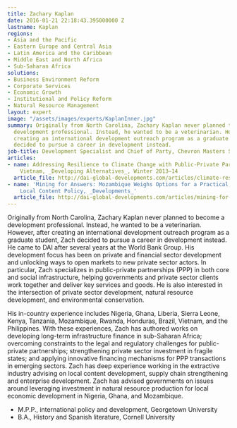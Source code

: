 ```yaml
---
title: Zachary Kaplan
date: 2016-01-21 22:18:43.395000000 Z
lastname: Kaplan
regions:
- Asia and the Pacific
- Eastern Europe and Central Asia
- Latin America and the Caribbean
- Middle East and North Africa
- Sub-Saharan Africa
solutions:
- Business Environment Reform
- Corporate Services
- Economic Growth
- Institutional and Policy Reform
- Natural Resource Management
layout: expert
image: "/assets/images/experts/KaplanInner.jpg"
summary: Originally from North Carolina, Zachary Kaplan never planned to become a
  development professional. Instead, he wanted to be a veterinarian. However, after
  creating an international development outreach program as a graduate student, Zach
  decided to pursue a career in development instead.
job-title: Development Specialist and Chief of Party, Chevron Masters Services Agreement
articles:
- name: Addressing Resilience to Climate Change with Public-Private Partnerships in
    Vietnam, _Developing Alternatives_, Winter 2013–14
  article_file: http://dai-global-developments.com/articles/climate-resilient-city.html
- name: 'Mining for Answers: Mozambique Weighs Options for a Practical, Profitable
    Local Content Policy, _Developments_'
  article_file: http://dai-global-developments.com/articles/mining-for-answers.html
---
```


Originally from North Carolina, Zachary Kaplan never planned to become a development professional. Instead, he wanted to be a veterinarian. However, after creating an international development outreach program as a graduate student, Zach decided to pursue a career in development instead. He came to DAI after several years at the World Bank Group. His development focus has been on private and financial sector development and unlocking ways to open markets to new private sector actors. In particular, Zach specializes in public-private partnerships (PPP) in both core and social infrastructure, helping governments and private sector clients work together and deliver key services and goods. He is also interested in the intersection of private sector development, natural resource development, and environmental conservation.

His in-country experience includes Nigeria, Ghana, Liberia, Sierra Leone, Kenya, Tanzania, Mozambique, Rwanda, Honduras, Brazil, Vietnam, and the Philippines. With these experiences, Zach has authored works on developing long-term infrastructure finance in sub-Saharan Africa; overcoming constraints to the legal and regulatory challenges for public-private partnerships; strengthening private sector investment in fragile states; and applying innovative financing mechanisms for PPP transactions in emerging sectors. Zach has deep experience working in the extractive industry advising on local content development, supply chain strengthening and enterprise development. Zach has advised governments on issues around leveraging investment in natural resource production for local economic development in Nigeria, Ghana, and Mozambique.

* M.P.P., international policy and development, Georgetown University   
* B.A., History and Spanish literature, Cornell University
